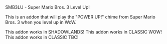 
SMB3LU - Super Mario Bros. 3 Level Up!

This is an addon that will play the "POWER UP!" chime from Super Mario Bros. 3 when you level up in WoW.

This addon works in SHADOWLANDS!
This addon works in CLASSIC WOW!
This addon works in CLASSIC TBC!
